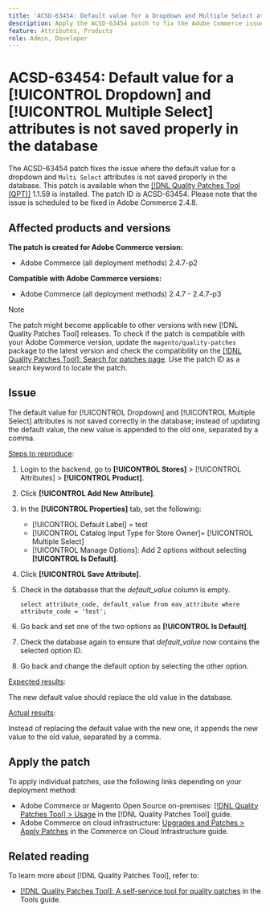 ```yaml
---
title: 'ACSD-63454: Default value for a Dropdown and Multiple Select attributes is not saved properly in the database'
description: Apply the ACSD-63454 patch to fix the Adobe Commerce issue where the default value for a Dropdown and Multiple Select attributes is not saved properly in the database.
feature: Attributes, Products
role: Admin, Developer
---
```


# ACSD-63454: Default value for a [!UICONTROL Dropdown] and [!UICONTROL Multiple Select] attributes is not saved properly in the database

The ACSD-63454 patch fixes the issue where the default value for a dropdown and `Multi Select` attributes is not saved properly in the database. This patch is available when the [[!DNL Quality Patches Tool (QPT)]](/help/tools/quality-patches-tool/quality-patches-tool-to-self-serve-quality-patches.md) 1.1.59 is installed. The patch ID is ACSD-63454. Please note that the issue is scheduled to be fixed in Adobe Commerce 2.4.8.

## Affected products and versions

**The patch is created for Adobe Commerce version:**

* Adobe Commerce (all deployment methods) 2.4.7-p2

**Compatible with Adobe Commerce versions:**

* Adobe Commerce (all deployment methods) 2.4.7 - 2.4.7-p3

>[!NOTE]
>
>The patch might become applicable to other versions with new [!DNL Quality Patches Tool] releases. To check if the patch is compatible with your Adobe Commerce version, update the `magento/quality-patches` package to the latest version and check the compatibility on the [[!DNL Quality Patches Tool]: Search for patches page](https://experienceleague.adobe.com/tools/commerce-quality-patches/index.html). Use the patch ID as a search keyword to locate the patch.

## Issue

The default value for [!UICONTROL Dropdown] and [!UICONTROL Multiple Select] attributes is not saved correctly in the database; instead of updating the default value, the new value is appended to the old one, separated by a comma.

<u>Steps to reproduce</u>:

1. Login to the backend, go to **[!UICONTROL Stores]** > [!UICONTROL Attributes] > **[!UICONTROL Product]**.
1. Click **[!UICONTROL Add New Attribute]**. 
1. In the **[!UICONTROL Properties]** tab, set the following:
    * [!UICONTROL Default Label] = test
    * [!UICONTROL Catalog Input Type for Store Owner]= [!UICONTROL Multiple Select]
    * [!UICONTROL Manage Options]: Add 2 options without selecting **[!UICONTROL Is Default]**.
1. Click **[!UICONTROL Save Attribute]**.
1. Check in the databasse that the *default_value* column is empty.

    `select attribute_code, default_value from eav_attribute where attribute_code = 'test';`

1. Go back and set one of the two options as **[!UICONTROL Is Default]**.
1. Check the database again to ensure that *default_value* now contains the selected option ID.
1. Go back and change the default option by selecting the other option.

<u>Expected results</u>:

The new default value should replace the old value in the database.

<u>Actual results</u>:

Instead of replacing the default value with the new one, it appends the new value to the old value, separated by a comma.

## Apply the patch

To apply individual patches, use the following links depending on your deployment method:

* Adobe Commerce or Magento Open Source on-premises: [[!DNL Quality Patches Tool] > Usage](/help/tools/quality-patches-tool/usage.md) in the [!DNL Quality Patches Tool] guide.
* Adobe Commerce on cloud infrastructure: [Upgrades and Patches > Apply Patches](https://experienceleague.adobe.com/docs/commerce-cloud-service/user-guide/develop/upgrade/apply-patches.html) in the Commerce on Cloud Infrastructure guide.

## Related reading

To learn more about [!DNL Quality Patches Tool], refer to:

* [[!DNL Quality Patches Tool]: A self-service tool for quality patches](/help/tools/quality-patches-tool/quality-patches-tool-to-self-serve-quality-patches.md) in the Tools guide.
